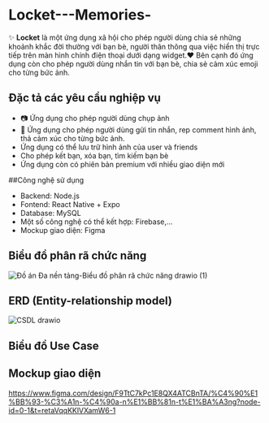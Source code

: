 # Locket---Memories-
✨ **Locket** là một ứng dụng xã hội cho phép người dùng chia sẻ những khoảnh khắc đời thường với bạn bè, người thân thông qua việc hiển thị trực tiếp trên màn hình chính điện thoại dưới dạng widget.❤️
Bên cạnh đó ứng dụng còn cho phép người dùng nhắn tin với bạn bè, chia sẻ cảm xúc emoji cho từng bức ảnh.

## Đặc tả các yêu cầu nghiệp vụ
- 📷 Ứng dụng cho phép người dùng chụp ảnh
- 💬 Ứng dụng cho phép người dùng gửi tin nhắn, rep comment hình ảnh, thả cảm xúc cho từng bức ảnh.
- Ứng dụng có thể lưu trữ hình ảnh của user và friends
- Cho phép kết bạn, xóa bạn, tìm kiếm bạn bè
- Ứng dụng còn có phiên bản premium với nhiều giao diện mới 

##Công nghệ sử dụng
- Backend: Node.js
- Fontend: React Native + Expo
- Database: MySQL
- Một số công nghệ có thể kết hợp: Firebase,...
- Mockup giao diện: Figma

## Biểu đồ phân rã chức năng
![Đồ án Đa nền tảng-Biểu đồ phân rã chức năng drawio (1)](https://github.com/user-attachments/assets/e1219f3c-dc4b-4ded-b4e5-2395247fa741)

## ERD (Entity-relationship model)
![CSDL drawio](https://github.com/user-attachments/assets/5a9c7f83-6781-43aa-94b8-581b93e08e4f)

## Biểu đồ Use Case


## Mockup giao diện 
https://www.figma.com/design/F9TtC7kPc1E8QX4ATCBnTA/%C4%90%E1%BB%93-%C3%A1n-%C4%90a-n%E1%BB%81n-t%E1%BA%A3ng?node-id=0-1&t=retaVqqKKlVXamW6-1
